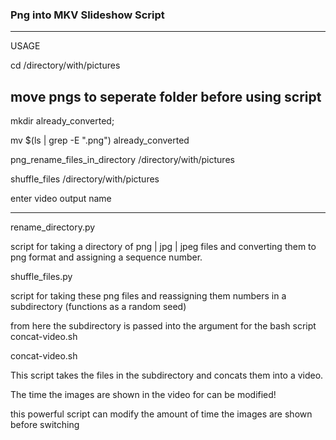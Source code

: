 ### Png into MKV Slideshow Script
---

USAGE

cd /directory/with/pictures

## move pngs to seperate folder before using script

mkdir already_converted;

mv $(ls | grep -E "\.png") already_converted


png_rename_files_in_directory /directory/with/pictures

shuffle_files /directory/with/pictures

enter video output name

---

rename_directory.py

script for taking a directory of png | jpg | jpeg files and converting
them to png format and assigning a sequence number.

shuffle_files.py

script for taking these png files and reassigning them numbers in a subdirectory (functions as a random seed)

from here the subdirectory is passed into the argument for the bash script concat-video.sh

concat-video.sh

This script takes the files in the subdirectory and concats them into a video.

The time the images are shown in the video for can be modified!

this powerful script can modify the amount of time the images are shown before switching
